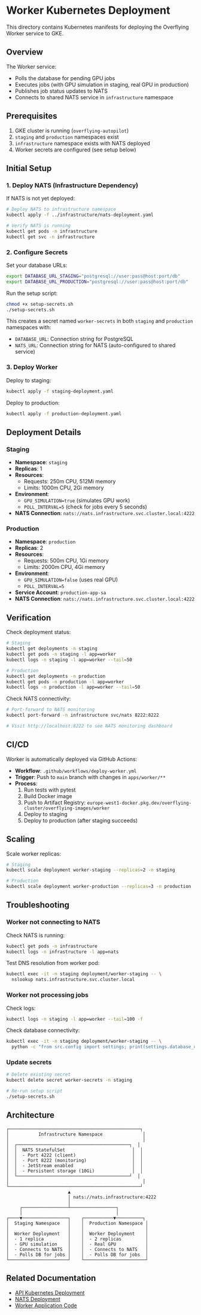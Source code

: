 # Worker Kubernetes Deployment

This directory contains Kubernetes manifests for deploying the Overflying Worker service to GKE.

## Overview

The Worker service:
- Polls the database for pending GPU jobs
- Executes jobs (with GPU simulation in staging, real GPU in production)
- Publishes job status updates to NATS
- Connects to shared NATS service in `infrastructure` namespace

## Prerequisites

1. GKE cluster is running (`overflying-autopilot`)
2. `staging` and `production` namespaces exist
3. `infrastructure` namespace exists with NATS deployed
4. Worker secrets are configured (see setup below)

## Initial Setup

### 1. Deploy NATS (Infrastructure Dependency)

If NATS is not yet deployed:

```bash
# Deploy NATS to infrastructure namespace
kubectl apply -f ../infrastructure/nats-deployment.yaml

# Verify NATS is running
kubectl get pods -n infrastructure
kubectl get svc -n infrastructure
```

### 2. Configure Secrets

Set your database URLs:

```bash
export DATABASE_URL_STAGING="postgresql://user:pass@host:port/db"
export DATABASE_URL_PRODUCTION="postgresql://user:pass@host:port/db"
```

Run the setup script:

```bash
chmod +x setup-secrets.sh
./setup-secrets.sh
```

This creates a secret named `worker-secrets` in both `staging` and `production` namespaces with:
- `DATABASE_URL`: Connection string for PostgreSQL
- `NATS_URL`: Connection string for NATS (auto-configured to shared service)

### 3. Deploy Worker

Deploy to staging:

```bash
kubectl apply -f staging-deployment.yaml
```

Deploy to production:

```bash
kubectl apply -f production-deployment.yaml
```

## Deployment Details

### Staging

- **Namespace**: `staging`
- **Replicas**: 1
- **Resources**:
  - Requests: 250m CPU, 512Mi memory
  - Limits: 1000m CPU, 2Gi memory
- **Environment**:
  - `GPU_SIMULATION=true` (simulates GPU work)
  - `POLL_INTERVAL=5` (check for jobs every 5 seconds)
- **NATS Connection**: `nats://nats.infrastructure.svc.cluster.local:4222`

### Production

- **Namespace**: `production`
- **Replicas**: 2
- **Resources**:
  - Requests: 500m CPU, 1Gi memory
  - Limits: 2000m CPU, 4Gi memory
- **Environment**:
  - `GPU_SIMULATION=false` (uses real GPU)
  - `POLL_INTERVAL=5`
- **Service Account**: `production-app-sa`
- **NATS Connection**: `nats://nats.infrastructure.svc.cluster.local:4222`

## Verification

Check deployment status:

```bash
# Staging
kubectl get deployments -n staging
kubectl get pods -n staging -l app=worker
kubectl logs -n staging -l app=worker --tail=50

# Production
kubectl get deployments -n production
kubectl get pods -n production -l app=worker
kubectl logs -n production -l app=worker --tail=50
```

Check NATS connectivity:

```bash
# Port-forward to NATS monitoring
kubectl port-forward -n infrastructure svc/nats 8222:8222

# Visit http://localhost:8222 to see NATS monitoring dashboard
```

## CI/CD

Worker is automatically deployed via GitHub Actions:

- **Workflow**: `.github/workflows/deploy-worker.yml`
- **Trigger**: Push to `main` branch with changes in `apps/worker/**`
- **Process**:
  1. Run tests with pytest
  2. Build Docker image
  3. Push to Artifact Registry: `europe-west1-docker.pkg.dev/overflying-cluster/overflying-images/worker`
  4. Deploy to staging
  5. Deploy to production (after staging succeeds)

## Scaling

Scale worker replicas:

```bash
# Staging
kubectl scale deployment worker-staging --replicas=2 -n staging

# Production
kubectl scale deployment worker-production --replicas=3 -n production
```

## Troubleshooting

### Worker not connecting to NATS

Check NATS is running:

```bash
kubectl get pods -n infrastructure
kubectl logs -n infrastructure -l app=nats
```

Test DNS resolution from worker pod:

```bash
kubectl exec -it -n staging deployment/worker-staging -- \
  nslookup nats.infrastructure.svc.cluster.local
```

### Worker not processing jobs

Check logs:

```bash
kubectl logs -n staging -l app=worker --tail=100 -f
```

Check database connectivity:

```bash
kubectl exec -it -n staging deployment/worker-staging -- \
  python -c "from src.config import settings; print(settings.database_url)"
```

### Update secrets

```bash
# Delete existing secret
kubectl delete secret worker-secrets -n staging

# Re-run setup script
./setup-secrets.sh
```

## Architecture

```
┌─────────────────────────────────────────────────┐
│           Infrastructure Namespace               │
│                                                  │
│  ┌──────────────────────────────────────────┐  │
│  │  NATS StatefulSet                         │  │
│  │  - Port 4222 (client)                     │  │
│  │  - Port 8222 (monitoring)                 │  │
│  │  - JetStream enabled                      │  │
│  │  - Persistent storage (10Gi)              │  │
│  └──────────────────────────────────────────┘  │
│                                                  │
└─────────────────────────────────────────────────┘
                       ▲
                       │ nats://nats.infrastructure:4222
                       │
     ┌─────────────────┴─────────────────┐
     │                                   │
┌────▼─────────────────┐    ┌───────────▼──────────┐
│  Staging Namespace   │    │  Production Namespace │
│                      │    │                       │
│  Worker Deployment   │    │  Worker Deployment    │
│  - 1 replica         │    │  - 2 replicas         │
│  - GPU simulation    │    │  - Real GPU           │
│  - Connects to NATS  │    │  - Connects to NATS   │
│  - Polls DB for jobs │    │  - Polls DB for jobs  │
└──────────────────────┘    └───────────────────────┘
```

## Related Documentation

- [API Kubernetes Deployment](../api/README.md)
- [NATS Deployment](../infrastructure/nats-deployment.yaml)
- [Worker Application Code](../../apps/worker/)
